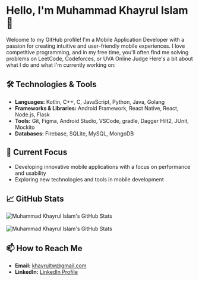 # Hello, I'm Muhammad Khayrul Islam 👋
Welcome to my GitHub profile! I'm a Mobile Application Developer with a passion for creating intuitive and user-friendly mobile experiences.  I love competitive programming, and in my free time, you'll often find me solving problems on LeetCode, Codeforces, or UVA Online Judge
Here's a bit about what I do and what I'm currently working on:

## 🛠️ Technologies & Tools

- **Languages:** Kotlin, C++, C, JavaScript, Python, Java, Golang
- **Frameworks & Libraries:** Android Framework, React Native, React, Node.js, Flask
- **Tools:** Git, Figma, Android Studio, VSCode, gradle, Dagger Hilt2, JUnit, Mockito
- **Databases:** Firebase, SQLite, MySQL, MongoDB

## 🔭 Current Focus

- Developing innovative mobile applications with a focus on performance and usability
- Exploring new technologies and tools in mobile development

## 📈 GitHub Stats
![Muhammad Khayrul Islam's GitHub Stats](https://github-readme-stats.vercel.app/api/top-langs?username=khayrultw&show_icons=true&locale=en&layout=compact&theme=radical)<br><br>
![Muhammad Khayrul Islam's GitHub Stats](https://github-readme-stats.vercel.app/api?username=khayrultw&show_icons=true&hide_title=true&hide=prs&count_private=true&theme=radical)


## 📫 How to Reach Me

- **Email:** khayrultw@gmail.com
- **LinkedIn:** [LinkedIn Profile](https://www.linkedin.com/in/md-khayrul-islam/)
